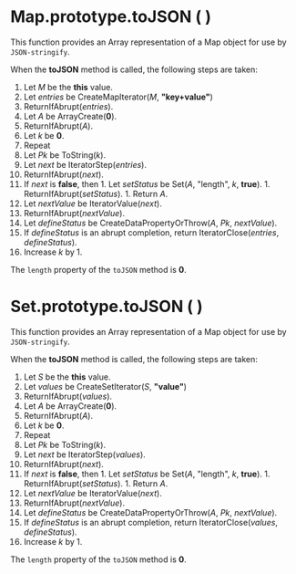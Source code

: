 # Map.prototype.toJSON ( )

This function provides an Array representation of a Map object for use by `JSON-stringify`.

When the **toJSON** method is called, the following steps are taken:

1. Let *M* be the **this** value.
1. Let *entries* be CreateMapIterator(*M*, **"key+value"**)
1. ReturnIfAbrupt(*entries*).
1. Let *A* be ArrayCreate(**0**).
1. ReturnIfAbrupt(*A*).
1. Let *k* be **0**.
1. Repeat
  1. Let *Pk* be ToString(*k*).
  1. Let *next* be IteratorStep(*entries*).
  1. ReturnIfAbrupt(*next*).
  1. If *next* is **false**, then
    1. Let *setStatus* be Set(*A*, "length", *k*, **true**).
    1. ReturnIfAbrupt(*setStatus*).
    1. Return *A*.
  1. Let *nextValue* be IteratorValue(*next*).
  1. ReturnIfAbrupt(*nextValue*).
  1. Let *defineStatus* be CreateDataPropertyOrThrow(*A*, *Pk*, *nextValue*).
  1. If *defineStatus* is an abrupt completion, return IteratorClose(*entries*, *defineStatus*).
  1. Increase *k* by 1.

The `length` property of the `toJSON` method is **0**.

# Set.prototype.toJSON ( )

This function provides an Array representation of a Map object for use by `JSON-stringify`.

When the **toJSON** method is called, the following steps are taken:

1. Let *S* be the **this** value.
1. Let *values* be CreateSetIterator(*S*, **"value"**)
1. ReturnIfAbrupt(*values*).
1. Let *A* be ArrayCreate(**0**).
1. ReturnIfAbrupt(*A*).
1. Let *k* be **0**.
1. Repeat
  1. Let *Pk* be ToString(*k*).
  1. Let *next* be IteratorStep(*values*).
  1. ReturnIfAbrupt(*next*).
  1. If *next* is **false**, then
    1. Let *setStatus* be Set(*A*, "length", *k*, **true**).
    1. ReturnIfAbrupt(*setStatus*).
    1. Return *A*.
  1. Let *nextValue* be IteratorValue(*next*).
  1. ReturnIfAbrupt(*nextValue*).
  1. Let *defineStatus* be CreateDataPropertyOrThrow(*A*, *Pk*, *nextValue*).
  1. If *defineStatus* is an abrupt completion, return IteratorClose(*values*, *defineStatus*).
  1. Increase *k* by 1.

The `length` property of the `toJSON` method is **0**.
